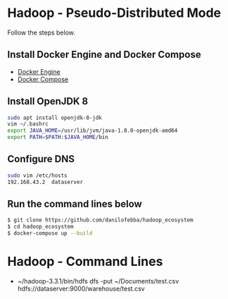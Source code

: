 # Hadoop - Pseudo-Distributed Mode
Follow the steps below.
## Install Docker Engine and Docker Compose
- [Docker Engine](https://docs.docker.com/engine/install)
- [Docker Compose](https://docs.docker.com/engine/install)
## Install OpenJDK 8
``` bash
sudo apt install openjdk-8-jdk
vim ~/.bashrc
export JAVA_HOME=/usr/lib/jvm/java-1.8.0-openjdk-amd64
export PATH=$PATH:$JAVA_HOME/bin
```
## Configure DNS
``` bash
sudo vim /etc/hosts
192.168.43.2  dataserver
```
## Run the command lines below
``` bash
$ git clone https://github.com/danilofebba/hadoop_ecosystem
$ cd hadoop_ecosystem
$ docker-compose up --build
```


# Hadoop - Command Lines
- ~/hadoop-3.3.1/bin/hdfs dfs -put ~/Documents/test.csv hdfs://dataserver:9000/warehouse/test.csv

